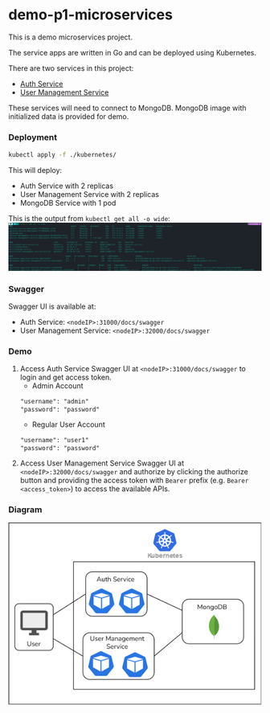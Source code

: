 # demo-p1-microservices

This is a demo microservices project.

The service apps are written in Go and can be deployed using Kubernetes.

There are two services in this project:
- [Auth Service](https://github.com/dnflash/demo-p1-go-auth-service)
- [User Management Service](https://github.com/dnflash/demo-p1-go-user-management-service)

These services will need to connect to MongoDB. MongoDB image with initialized data is provided for demo.

### Deployment

```sh
kubectl apply -f ./kubernetes/
```
This will deploy:
- Auth Service with 2 replicas
- User Management Service with 2 replicas
- MongoDB Service with 1 pod

This is the output from `kubectl get all -o wide`:
![kubectl_output](images/kubectl_output.png)
 
### Swagger

Swagger UI is available at:
- Auth Service: `<nodeIP>:31000/docs/swagger`
- User Management Service: `<nodeIP>:32000/docs/swagger`
 
### Demo

1. Access Auth Service Swagger UI at `<nodeIP>:31000/docs/swagger` to login and get access token.
    - Admin Account
    ```
    "username": "admin"
    "password": "password"
    ```
    - Regular User Account
    ```
    "username": "user1"
    "password": "password"
    ```
2. Access User Management Service Swagger UI at `<nodeIP>:32000/docs/swagger` and authorize by clicking the authorize button and providing the access token with `Bearer` prefix (e.g. `Bearer <access_token>`) to access the available APIs.

### Diagram

![Diagram](images/diagram.png)
